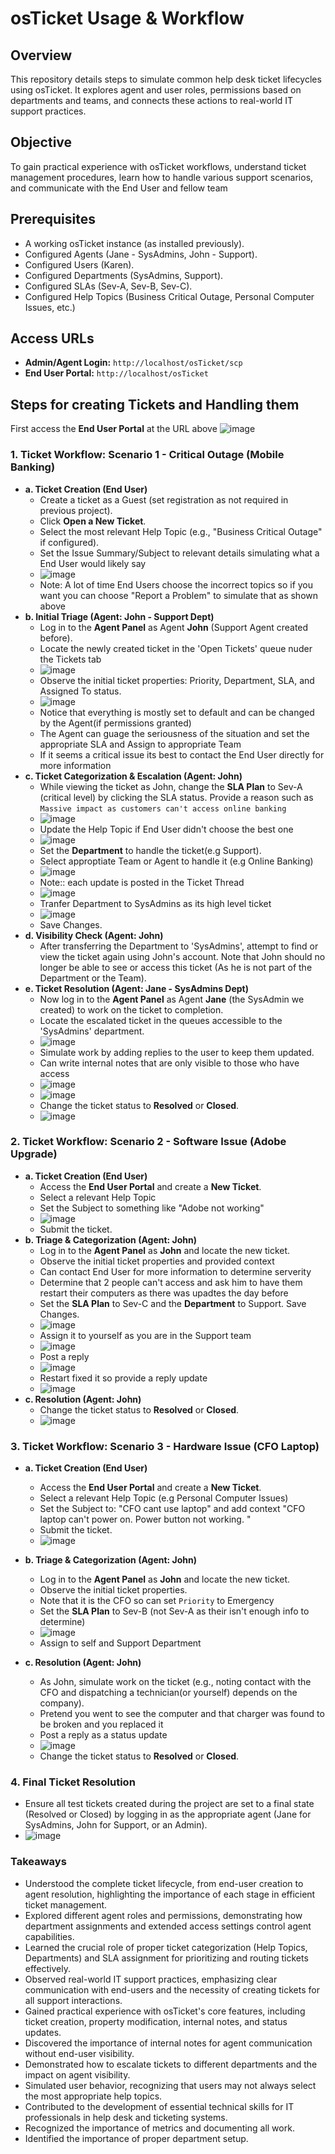 # osTicket Usage & Workflow 

## Overview

This repository details steps to simulate common help desk ticket lifecycles using osTicket. It explores agent and user roles, permissions based on departments and teams, and connects these actions to real-world IT support practices.

## Objective

To gain practical experience with osTicket workflows, understand ticket management procedures, learn how to handle various support scenarios, and communicate with the End User and fellow team

## Prerequisites

* A working osTicket instance (as installed previously).
* Configured Agents (Jane - SysAdmins, John - Support).
* Configured Users (Karen).
* Configured Departments (SysAdmins, Support).
* Configured SLAs (Sev-A, Sev-B, Sev-C).
* Configured Help Topics (Business Critical Outage, Personal Computer Issues, etc.)

## Access URLs

* **Admin/Agent Login:** `http://localhost/osTicket/scp`
* **End User Portal:** `http://localhost/osTicket`

## Steps for creating Tickets and Handling them

First access the **End User Portal** at the URL above
![image](https://github.com/user-attachments/assets/7f628488-a083-41e7-b9c1-0adf9e0475fd)

### 1. Ticket Workflow: Scenario 1 - Critical Outage (Mobile Banking)

* **a. Ticket Creation (End User)**
    * Create a ticket as a Guest (set registration as not required in previous project).
    * Click **Open a New Ticket**.
    * Select the most relevant Help Topic (e.g., "Business Critical Outage" if configured).
    * Set the Issue Summary/Subject to relevant details simulating what a End User would likely say
    * ![image](https://github.com/user-attachments/assets/d0e1fe5d-f561-4d04-a7dc-0d92260bc350)
    * Note: A lot of time End Users choose the incorrect topics so if you want you can choose "Report a Problem" to simulate that as shown above
* **b. Initial Triage (Agent: John - Support Dept)**
    * Log in to the **Agent Panel** as Agent **John** (Support Agent created before).
    * Locate the newly created ticket in the 'Open Tickets' queue nuder the Tickets tab
    * ![image](https://github.com/user-attachments/assets/69e8666f-71c1-4fef-85b7-013b5f941c9f)
    * Observe the initial ticket properties: Priority, Department, SLA, and Assigned To status.
    * ![image](https://github.com/user-attachments/assets/47ca2dc1-29d9-42b4-8a0c-19b29128ccce)
    * Notice that everything is mostly set to default and can be changed by the Agent(if permissions granted)
    * The Agent can guage the seriousness of the situation and set the appropriate SLA and Assign to appropriate Team
    * If it seems a critical issue its best to contact the End User directly for more information
* **c. Ticket Categorization & Escalation (Agent: John)**
    * While viewing the ticket as John, change the **SLA Plan** to Sev-A (critical level) by clicking the SLA status. Provide a reason such as `Massive impact as customers can't access online banking`
    * ![image](https://github.com/user-attachments/assets/6b0d17a7-bf12-4493-99ba-995f8b55c863)
    * Update the Help Topic if End User didn't choose the best one
    * ![image](https://github.com/user-attachments/assets/d1d5acd1-5959-4929-a188-b043be750c77)
    * Set the **Department** to handle the ticket(e.g Support).
    * Select approptiate Team or Agent to handle it (e.g Online Banking)
    * ![image](https://github.com/user-attachments/assets/8f1e8bf7-8726-4657-a4a8-6a79a1714eb0)
    * Note:: each update is posted in the Ticket Thread
    * ![image](https://github.com/user-attachments/assets/03d989aa-7957-459b-8835-91b06854ae2b)
    * Tranfer Department to SysAdmins as its high level ticket
    * ![image](https://github.com/user-attachments/assets/8c3459d6-64a4-401a-8400-9437fc49f52e)
    * Save Changes.
* **d. Visibility Check (Agent: John)**
    * After transferring the Department to 'SysAdmins', attempt to find or view the ticket again using John's account. Note that John should no longer be able to see or access this ticket (As he is not part of the Department or the Team).
* **e. Ticket Resolution (Agent: Jane - SysAdmins Dept)**
    * Now log in to the **Agent Panel** as Agent **Jane** (the SysAdmin we created) to work on the ticket to completion.
    * Locate the escalated ticket in the queues accessible to the 'SysAdmins' department.
    * ![image](https://github.com/user-attachments/assets/f2b38aa4-dc04-4da7-a450-0fd30111cc6c)
    * Simulate work by adding replies to the user to keep them updated.
    * Can write internal notes that are only visible to those who have access
    * ![image](https://github.com/user-attachments/assets/e745df8d-b463-49e7-9236-64947ddcad31)
    * ![image](https://github.com/user-attachments/assets/e14ecaa3-4887-4ffe-aa9c-8739b95af3fc)
    * Change the ticket status to **Resolved** or **Closed**.
    * ![image](https://github.com/user-attachments/assets/242deaa2-e577-422d-9b8c-09d8d5d1b73e)


### 2. Ticket Workflow: Scenario 2 - Software Issue (Adobe Upgrade)

* **a. Ticket Creation (End User)**
    * Access the **End User Portal** and create a **New Ticket**.
    * Select a relevant Help Topic 
    * Set the Subject to something like "Adobe not working"
    * ![image](https://github.com/user-attachments/assets/41ec1bd8-71ed-4755-9a76-3873c9515271)
    * Submit the ticket.
* **b. Triage & Categorization (Agent: John)**
    * Log in to the **Agent Panel** as **John** and locate the new ticket.
    * Observe the initial ticket properties and provided context
    * Can contact End User for more information to determine serverity
    * Determine that 2 people can't access and ask him to have them restart their computers as there was upadtes the day before
    * Set the **SLA Plan** to Sev-C and the **Department** to Support. Save Changes.
    * ![image](https://github.com/user-attachments/assets/c4598c02-cbf2-4a0e-ac8e-1e0a067e3818)
    * Assign it to yourself as you are in the Support team
    * ![image](https://github.com/user-attachments/assets/600349d6-7875-4673-89ed-9ebf3fabb515)
    * Post a reply
    * ![image](https://github.com/user-attachments/assets/8d4210a9-4e69-4c70-8e71-d009b7882d04)
    * Restart fixed it so provide a reply update
    * ![image](https://github.com/user-attachments/assets/2edb85c2-138f-4290-bee0-52e9bde939e9)
* **c. Resolution (Agent: John)**
    * Change the ticket status to **Resolved** or **Closed**.
    * ![image](https://github.com/user-attachments/assets/fd0fe31c-67bd-4a2b-90fc-6a6560696f7a)

### 3. Ticket Workflow: Scenario 3 - Hardware Issue (CFO Laptop)

* **a. Ticket Creation (End User)**
    * Access the **End User Portal** and create a **New Ticket**.
    * Select a relevant Help Topic (e.g Personal Computer Issues)
    * Set the Subject to: "CFO cant use laptop" and add context "CFO laptop can't power on. Power button not working. "
    * Submit the ticket.
    * ![image](https://github.com/user-attachments/assets/0222f2f2-9945-409b-8cdf-73fec9f065e5)

* **b. Triage & Categorization (Agent: John)**
    * Log in to the **Agent Panel** as **John** and locate the new ticket.
    * Observe the initial ticket properties.
    * Note that it is the CFO so can set `Priority` to Emergency
    * Set the **SLA Plan** to Sev-B (not Sev-A as their isn't enough info to determine)
    * ![image](https://github.com/user-attachments/assets/dc6f848d-f445-488d-b3cd-ea7b7beb22fe)
    * Assign to self and Support Department
* **c. Resolution (Agent: John)**
    * As John, simulate work on the ticket (e.g., noting contact with the CFO and dispatching a technician(or yourself) depends on the company).
    * Pretend you went to see the computer and that charger was found to be broken and you replaced it
    * Post a reply as a status update
    * ![image](https://github.com/user-attachments/assets/9b954521-5be2-4904-9a11-516ccc335e15)
    * Change the ticket status to **Resolved** or **Closed**.


### 4. Final Ticket Resolution

* Ensure all test tickets created during the project are set to a final state (Resolved or Closed) by logging in as the appropriate agent (Jane for SysAdmins, John for Support, or an Admin).
* ![image](https://github.com/user-attachments/assets/fbc754b3-10fd-4ebf-a894-854eba86400c)

### Takeaways


* Understood the complete ticket lifecycle, from end-user creation to agent resolution, highlighting the importance of each stage in efficient ticket management.
* Explored different agent roles and permissions, demonstrating how department assignments and extended access settings control agent capabilities.
* Learned the crucial role of proper ticket categorization (Help Topics, Departments) and SLA assignment for prioritizing and routing tickets effectively.
* Observed real-world IT support practices, emphasizing clear communication with end-users and the necessity of creating tickets for all support interactions.
* Gained practical experience with osTicket's core features, including ticket creation, property modification, internal notes, and status updates.
* Discovered the importance of internal notes for agent communication without end-user visibility.
* Demonstrated how to escalate tickets to different departments and the impact on agent visibility.
* Simulated user behavior, recognizing that users may not always select the most appropriate help topics.
* Contributed to the development of essential technical skills for IT professionals in help desk and ticketing systems.
* Recognized the importance of metrics and documenting all work.
* Identified the importance of proper department setup.
